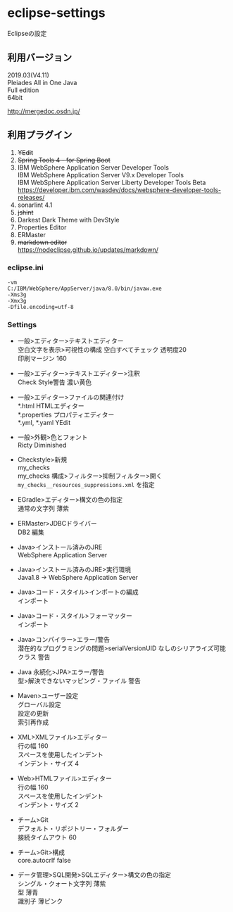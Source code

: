 # eclipse-settings
Eclipseの設定  

## 利用バージョン
2019.03(V4.11)  
Pleiades All in One Java  
Full edition  
64bit  

http://mergedoc.osdn.jp/

## 利用プラグイン
1.  ~~YEdit~~
1.  ~~Spring Tools 4 - for Spring Boot~~
1.  IBM WebSphere Application Server Developer Tools  
    IBM WebSphere Application Server V9.x Developer Tools  
    IBM WebSphere Application Server Liberty Developer Tools Beta  
    https://developer.ibm.com/wasdev/docs/websphere-developer-tools-releases/  
1.  sonarlint 4.1
1.  ~~jshint~~
1.  Darkest Dark Theme with DevStyle
1.  Properties Editor
1.  ERMaster
1.  ~~markdown editor~~  
    https://nodeclipse.github.io/updates/markdown/

### eclipse.ini
```
-vm
C:/IBM/WebSphere/AppServer/java/8.0/bin/javaw.exe
-Xms3g
-Xmx3g
-Dfile.encoding=utf-8
```

### Settings
- 一般>エディター>テキストエディター  
  空白文字を表示>可視性の構成 空白すべてチェック 透明度20  
  印刷マージン 160  

- 一般>エディター>テキストエディター>注釈  
  Check Style警告 濃い黄色  

- 一般>エディター>ファイルの関連付け  
  *.html             HTMLエディター  
  *.properties       プロパティエディター  
  *.yml, *.yaml      YEdit  

- 一般>外観>色とフォント  
  Ricty Diminished  

- Checkstyle>新規  
  my_checks  
  my_checks 構成>フィルター>抑制フィルター>開く `my_checks__resources_suppressions.xml` を指定  

- EGradle>エディター>構文の色の指定  
  通常の文字列               薄紫  

- ERMaster>JDBCドライバー  
  DB2 編集

- Java>インストール済みのJRE  
  WebSphere Application Server  

- Java>インストール済みのJRE>実行環境  
  Java1.8 -> WebSphere Application Server  

- Java>コード・スタイル>インポートの編成  
  インポート  

- Java>コード・スタイル>フォーマッター  
  インポート  

- Java>コンパイラー>エラー/警告  
  潜在的なプログラミングの問題>serialVersionUID なしのシリアライズ可能クラス    警告  

- Java 永続化>JPA>エラー/警告  
    型>解決できないマッピング・ファイル    警告  

- Maven>ユーザー設定  
  グローバル設定  
  設定の更新  
  索引再作成  

- XML>XMLファイル>エディター  
  行の幅             160  
  スペースを使用したインデント  
  インデント・サイズ 4  

- Web>HTMLファイル>エディター  
  行の幅             160  
  スペースを使用したインデント  
  インデント・サイズ 2  

- チーム>Git  
  デフォルト・リポジトリー・フォルダー  
  接続タイムアウト   60  

- チーム>Git>構成  
  core.autocrlf      false  

- データ管理>SQL開発>SQLエディター>構文の色の指定  
  シングル・クォート文字列   薄紫  
  型                       薄青  
  識別子                   薄ピンク  
